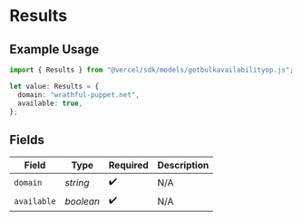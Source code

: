 # Results

## Example Usage

```typescript
import { Results } from "@vercel/sdk/models/getbulkavailabilityop.js";

let value: Results = {
  domain: "wrathful-puppet.net",
  available: true,
};
```

## Fields

| Field              | Type               | Required           | Description        |
| ------------------ | ------------------ | ------------------ | ------------------ |
| `domain`           | *string*           | :heavy_check_mark: | N/A                |
| `available`        | *boolean*          | :heavy_check_mark: | N/A                |